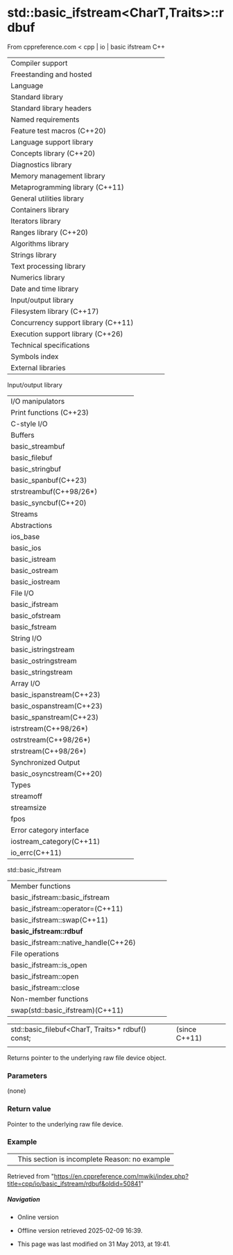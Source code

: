 # std::basic_ifstream<CharT,Traits>::rdbuf

From cppreference.com
< cpp‎ | io‎ | basic ifstream
C++

|  |  |  |  |  |
| --- | --- | --- | --- | --- |
| Compiler support | | | | |
| Freestanding and hosted | | | | |
| Language | | | | |
| Standard library | | | | |
| Standard library headers | | | | |
| Named requirements | | | | |
| Feature test macros (C++20) | | | | |
| Language support library | | | | |
| Concepts library (C++20) | | | | |
| Diagnostics library | | | | |
| Memory management library | | | | |
| Metaprogramming library (C++11) | | | | |
| General utilities library | | | | |
| Containers library | | | | |
| Iterators library | | | | |
| Ranges library (C++20) | | | | |
| Algorithms library | | | | |
| Strings library | | | | |
| Text processing library | | | | |
| Numerics library | | | | |
| Date and time library | | | | |
| Input/output library | | | | |
| Filesystem library (C++17) | | | | |
| Concurrency support library (C++11) | | | | |
| Execution support library (C++26) | | | | |
| Technical specifications | | | | |
| Symbols index | | | | |
| External libraries | | | | |

Input/output library

|  |  |  |  |  |
| --- | --- | --- | --- | --- |
| I/O manipulators | | | | |
| Print functions (C++23) | | | | |
| C-style I/O | | | | |
| Buffers | | | | |
| basic_streambuf | | | | |
| basic_filebuf | | | | |
| basic_stringbuf | | | | |
| basic_spanbuf(C++23) | | | | |
| strstreambuf(C++98/26\*) | | | | |
| basic_syncbuf(C++20) | | | | |
| Streams | | | | |
| Abstractions | | | | |
| ios_base | | | | |
| basic_ios | | | | |
| basic_istream | | | | |
| basic_ostream | | | | |
| basic_iostream | | | | |
| File I/O | | | | |
| basic_ifstream | | | | |
| basic_ofstream | | | | |
| basic_fstream | | | | |
| String I/O | | | | |
| basic_istringstream | | | | |
| basic_ostringstream | | | | |
| basic_stringstream | | | | |
| Array I/O | | | | |
| basic_ispanstream(C++23) | | | | |
| basic_ospanstream(C++23) | | | | |
| basic_spanstream(C++23) | | | | |
| istrstream(C++98/26\*) | | | | |
| ostrstream(C++98/26\*) | | | | |
| strstream(C++98/26\*) | | | | |
| Synchronized Output | | | | |
| basic_osyncstream(C++20) | | | | |
| Types | | | | |
| streamoff | | | | |
| streamsize | | | | |
| fpos | | | | |
| Error category interface | | | | |
| iostream_category(C++11) | | | | |
| io_errc(C++11) | | | | |

std::basic_ifstream

|  |  |  |  |  |
| --- | --- | --- | --- | --- |
| Member functions | | | | |
| basic_ifstream::basic_ifstream | | | | |
| basic_ifstream::operator=(C++11) | | | | |
| basic_ifstream::swap(C++11) | | | | |
| ****basic_ifstream::rdbuf**** | | | | |
| basic_ifstream::native_handle(C++26) | | | | |
| File operations | | | | |
| basic_ifstream::is_open | | | | |
| basic_ifstream::open | | | | |
| basic_ifstream::close | | | | |
| Non-member functions | | | | |
| swap(std::basic_ifstream)(C++11) | | | | |

|  |  |  |
| --- | --- | --- |
| std::basic_filebuf<CharT, Traits>\* rdbuf() const; |  | (since C++11) |
|  |  |  |

Returns pointer to the underlying raw file device object.

### Parameters

(none)

### Return value

Pointer to the underlying raw file device.

### Example

|  |  |
| --- | --- |
|  | This section is incomplete Reason: no example |

Retrieved from "<https://en.cppreference.com/mwiki/index.php?title=cpp/io/basic_ifstream/rdbuf&oldid=50841>"

##### Navigation

- Online version
- Offline version retrieved 2025-02-09 16:39.

- This page was last modified on 31 May 2013, at 19:41.